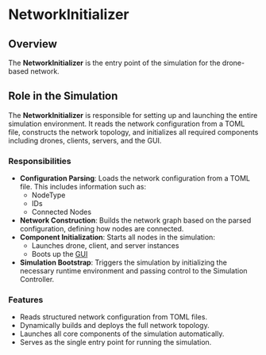 # NetworkInitializer

## Overview
The **NetworkInitializer** is the entry point of the simulation for the drone-based network.

## Role in the Simulation
The **NetworkInitializer** is responsible for setting up and launching the entire simulation environment. It reads the network configuration from a TOML file, constructs the network topology, and initializes all required components including drones, clients, servers, and the GUI.

### Responsibilities
* **Configuration Parsing**: Loads the network configuration from a TOML file. This includes information such as:
  * NodeType
  * IDs
  * Connected Nodes
* **Network Construction**: Builds the network graph based on the parsed configuration, defining how nodes are connected.
* **Component Initialization**: Starts all nodes in the simulation:
  * Launches drone, client, and server instances
  * Boots up the [GUI](https://github.com/Rustastic/GUI)
* **Simulation Bootstrap**: Triggers the simulation by initializing the necessary runtime environment and passing control to the Simulation Controller.

### Features
* Reads structured network configuration from TOML files.
* Dynamically builds and deploys the full network topology.
* Launches all core components of the simulation automatically.
* Serves as the single entry point for running the simulation.
